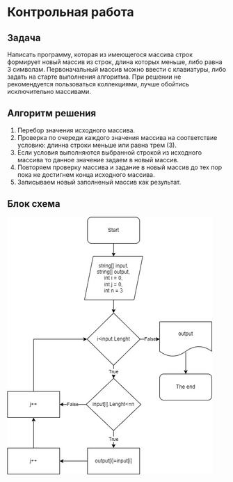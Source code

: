 # Контрольная работа

## Задача
Написать программу, которая из имеющегося массива строк формирует новый массив из строк, длина которых меньше, либо равна 3 символам. Первоначальный массив можно ввести с клавиатуры, либо задать на старте выполнения алгоритма. При решении не рекомендуется пользоваться коллекциями, лучше обойтись исключительно массивами.

## Алгоритм решения
1. Перебор значения исходного массива.
2. Проверка по очереди каждого значения массива на соответствие условию: длинна строки меньше или равна трем (3).
3. Если условия выполняются выбранной строкой из исходного массива то данное значение задаем в новый массив.
4. Повторяем проверку массива и задание в новый массив до тех пор пока не достигнем конца исходного массива.
5. Записываем новый заполненый массив как результат.

## Блок схема
![Блок схема](https://github.com/kot-in-ka/Control_work/blob/main/Block_diagram.jpg)
